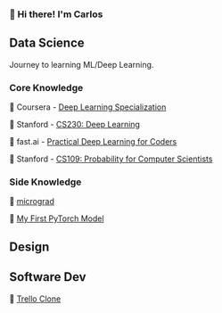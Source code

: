 ### 🍕 Hi there! I'm Carlos

## Data Science
Journey to learning ML/Deep Learning.

### Core Knowledge

🚧 Coursera - [Deep Learning Specialization](https://github.com/caestrada/Deep-Learning-Specialization)

🚧 Stanford - [CS230: Deep Learning](https://github.com/caestrada/CS230-Deep-Learning/tree/main)

🚧 fast.ai - [Practical Deep Learning for Coders](https://github.com/caestrada/Practical-Deep-Learning-for-Coders)

🛑 Stanford - [CS109: Probability for Computer Scientists](https://github.com/caestrada/CS109-Probability-for-Computer-Scientists)

### Side Knowledge

🚧 [micrograd](https://github.com/caestrada/building-micrograd)
 
🚧 [My First PyTorch Model](https://github.com/caestrada/my-first-pytorch-model)

## Design

## Software Dev

🚧 [Trello Clone](https://github.com/caestrada/trello-clone)
